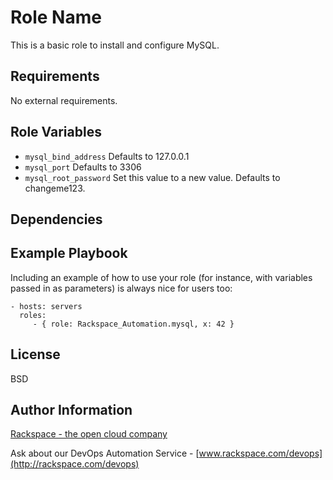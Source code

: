 Role Name
========

This is a basic role to install and configure MySQL.

Requirements
------------

No external requirements.

Role Variables
--------------

* `mysql_bind_address` Defaults to 127.0.0.1
* `mysql_port` Defaults to 3306
* `mysql_root_password` Set this value to a new value. Defaults to changeme123.

Dependencies
------------


Example Playbook
-------------------------

Including an example of how to use your role (for instance, with variables passed in as parameters) is always nice for users too:

    - hosts: servers
      roles:
         - { role: Rackspace_Automation.mysql, x: 42 }

License
-------

BSD

Author Information
------------------

[Rackspace - the open cloud company](http://rackspace.com)

Ask about our DevOps Automation Service - [www.rackspace.com/devops](http://rackspace.com/devops)
